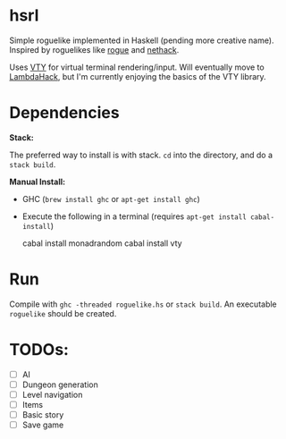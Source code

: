 # hsrl

Simple roguelike implemented in Haskell (pending more creative name). Inspired
by roguelikes like [rogue](https://archive.org/details/msdos_Rogue_1983) and
[nethack](http://www.nethack.org/).

Uses [VTY](http://hackage.haskell.org/package/vty) for virtual terminal
rendering/input. Will eventually move to
[LambdaHack](http://hackage.haskell.org/package/LambdaHack), but I'm currently
enjoying the basics of the VTY library.

# Dependencies

**Stack:**

The preferred way to install is with stack. `cd` into the directory, and
do a `stack build`.

**Manual Install:**

* GHC (`brew install ghc` or `apt-get install ghc`)
* Execute the following in a terminal (requires `apt-get install cabal-install`)

    cabal install monadrandom
    cabal install vty


# Run

Compile with `ghc -threaded roguelike.hs` or `stack build`. An executable `roguelike` should be created.

# TODOs:

- [ ] AI
- [ ] Dungeon generation
- [ ] Level navigation
- [ ] Items
- [ ] Basic story
- [ ] Save game
